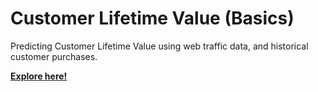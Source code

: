 # Customer Lifetime Value (Basics)
Predicting Customer Lifetime Value using web traffic data, and historical customer purchases.

[**Explore here!**](https://dsg.dss.bat.com/projects/DKU_CUSTOMER_LIFETIME_VALUE_1/)

